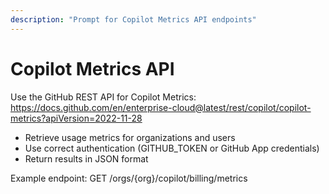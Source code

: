 ```yaml
---
description: "Prompt for Copilot Metrics API endpoints"
---
```


# Copilot Metrics API

Use the GitHub REST API for Copilot Metrics:
<https://docs.github.com/en/enterprise-cloud@latest/rest/copilot/copilot-metrics?apiVersion=2022-11-28>

- Retrieve usage metrics for organizations and users
- Use correct authentication (GITHUB_TOKEN or GitHub App credentials)
- Return results in JSON format

Example endpoint:
GET /orgs/{org}/copilot/billing/metrics
